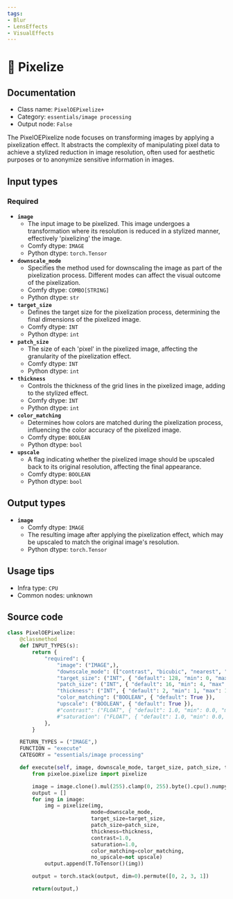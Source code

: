```yaml
---
tags:
- Blur
- LensEffects
- VisualEffects
---
```


# 🔧 Pixelize
## Documentation
- Class name: `PixelOEPixelize+`
- Category: `essentials/image processing`
- Output node: `False`

The PixelOEPixelize node focuses on transforming images by applying a pixelization effect. It abstracts the complexity of manipulating pixel data to achieve a stylized reduction in image resolution, often used for aesthetic purposes or to anonymize sensitive information in images.
## Input types
### Required
- **`image`**
    - The input image to be pixelized. This image undergoes a transformation where its resolution is reduced in a stylized manner, effectively 'pixelizing' the image.
    - Comfy dtype: `IMAGE`
    - Python dtype: `torch.Tensor`
- **`downscale_mode`**
    - Specifies the method used for downscaling the image as part of the pixelization process. Different modes can affect the visual outcome of the pixelization.
    - Comfy dtype: `COMBO[STRING]`
    - Python dtype: `str`
- **`target_size`**
    - Defines the target size for the pixelization process, determining the final dimensions of the pixelized image.
    - Comfy dtype: `INT`
    - Python dtype: `int`
- **`patch_size`**
    - The size of each 'pixel' in the pixelized image, affecting the granularity of the pixelization effect.
    - Comfy dtype: `INT`
    - Python dtype: `int`
- **`thickness`**
    - Controls the thickness of the grid lines in the pixelized image, adding to the stylized effect.
    - Comfy dtype: `INT`
    - Python dtype: `int`
- **`color_matching`**
    - Determines how colors are matched during the pixelization process, influencing the color accuracy of the pixelized image.
    - Comfy dtype: `BOOLEAN`
    - Python dtype: `bool`
- **`upscale`**
    - A flag indicating whether the pixelized image should be upscaled back to its original resolution, affecting the final appearance.
    - Comfy dtype: `BOOLEAN`
    - Python dtype: `bool`
## Output types
- **`image`**
    - Comfy dtype: `IMAGE`
    - The resulting image after applying the pixelization effect, which may be upscaled to match the original image's resolution.
    - Python dtype: `torch.Tensor`
## Usage tips
- Infra type: `CPU`
- Common nodes: unknown


## Source code
```python
class PixelOEPixelize:
    @classmethod
    def INPUT_TYPES(s):
        return {
            "required": {
                "image": ("IMAGE",),
                "downscale_mode": (["contrast", "bicubic", "nearest", "center", "k-centroid"],),
                "target_size": ("INT", { "default": 128, "min": 0, "max": MAX_RESOLUTION, "step": 8 }),
                "patch_size": ("INT", { "default": 16, "min": 4, "max": 32, "step": 2 }),
                "thickness": ("INT", { "default": 2, "min": 1, "max": 16, "step": 1 }),
                "color_matching": ("BOOLEAN", { "default": True }),
                "upscale": ("BOOLEAN", { "default": True }),
                #"contrast": ("FLOAT", { "default": 1.0, "min": 0.0, "max": 100.0, "step": 0.1 }),
                #"saturation": ("FLOAT", { "default": 1.0, "min": 0.0, "max": 100.0, "step": 0.1 }),
            },
        }

    RETURN_TYPES = ("IMAGE",)
    FUNCTION = "execute"
    CATEGORY = "essentials/image processing"

    def execute(self, image, downscale_mode, target_size, patch_size, thickness, color_matching, upscale):
        from pixeloe.pixelize import pixelize

        image = image.clone().mul(255).clamp(0, 255).byte().cpu().numpy()
        output = []
        for img in image:
            img = pixelize(img,
                           mode=downscale_mode,
                           target_size=target_size,
                           patch_size=patch_size,
                           thickness=thickness,
                           contrast=1.0,
                           saturation=1.0,
                           color_matching=color_matching,
                           no_upscale=not upscale)
            output.append(T.ToTensor()(img))

        output = torch.stack(output, dim=0).permute([0, 2, 3, 1])

        return(output,)

```
